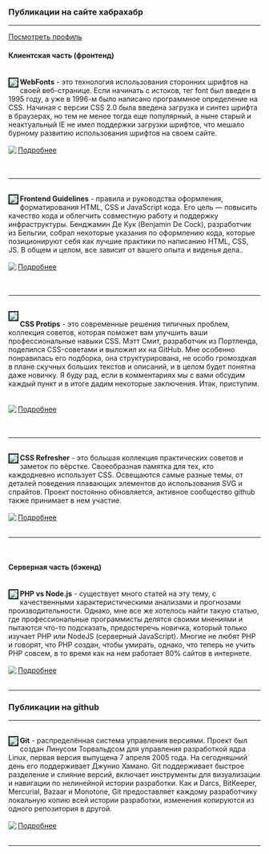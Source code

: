 <h3>Публикации на сайте хабрахабр</h3>
<hr>
<a href="https://habrahabr.ru/users/splincodewd/">Посмотреть профиль</a>

<h4>Клиентская часть (фронтенд)</h4><br> 

<img src="https://hsto.org/getpro/habr/post_images/0c3/ea6/c16/0c3ea6c16b9746304dba6e6daca1673f.png" align="left" border="2"/>
<b>WebFonts</b> - это технология использования сторонних шрифтов на своей веб-странице. Если начинать с истоков, тег font был введен в 1995 году, а уже в 1996-м было написано программное определение на CSS. Начиная с версии CSS 2.0 была введена загрузка и синтез шрифта в браузерах, но тем не менее тогда еще популярный, а ныне старый и неактуальный IE не имел поддержки загрузки шрифтов, что мешало бурному развитию использования шрифтов на своем сайте.<br> <br>

<img src="https://habrastorage.org/files/329/5aa/23d/3295aa23da8b43b5906775c10f8580ab.png" align="left" />
<a href="https://habrahabr.ru/post/258731/">Подробнее</a> <br> <br><br>

<hr>
<br>

<img src="https://hsto.org/files/5ad/d35/6fe/5add356fe9fe4db6a3d5e8eff84dff59.png" align="left" border="2"/>
<b>Frontend Guidelines</b> - правила и руководства оформления, форматирования HTML, СSS и JavaScript кода. Его цель — повысить качество кода и облегчить совместную работу и поддержку инфраструктуры.  Бенджамин Де Кук (Benjamin De Cock), разработчик из Бельгии, собрал некоторые указания по оформлению кода, которые позиционируют себя как лучшие практики по написанию HTML, CSS, JS.  В общем и целом, все зависит от вашего опыта и виденья дела.. <br> <br>

<img src="https://habrastorage.org/files/329/5aa/23d/3295aa23da8b43b5906775c10f8580ab.png" align="left" />
<a href="https://habrahabr.ru/post/275729/">Подробнее</a> <br> <br><br>

<hr>
<br>
<img src="https://hsto.org/files/e51/d06/92f/e51d0692f4124238ae0d78ccd020eff9.png" align="left" border="2"/>
<br> <b>CSS Protips</b> - это современные решения типичных проблем, коллекция советов, которая поможет вам улучшить ваши профессиональные навыки CSS. Мэтт Смит, разработчик из Портленда, поделился CSS-советами и выложил их на GitHub. Мне особенно понравилась его подборка, она структурирована, не особо громоздкая в плане скучных больших текстов и описаний, и в целом будет понятна даже новичку. Я буду рад, если в комментариях мы с вами обсудим каждый пункт и в итоге дадим некоторые заключения. Итак, приступим. <br> <br>  <br> 

<img src="https://habrastorage.org/files/329/5aa/23d/3295aa23da8b43b5906775c10f8580ab.png" align="left" />
<a href="https://habrahabr.ru/post/273403/">Подробнее</a> <br> <br><br> 

<hr>
<br>
<img src="https://hsto.org/files/1ce/3e2/c73/1ce3e2c734424532bd09eed3bfc3febd.jpg" align="left" border="2"/>
<b>CSS Refresher</b> - это большая коллекция практических советов и заметок по вёрстке. Своеобразная памятка для тех, кто каждодневно использует CSS. Освещаются самые разные темы, от деталей поведения плавающих элементов до использования SVG и спрайтов. Проект постоянно обновляется, активное сообщество github также принимает в нем участие. <br> <br> 

<img src="https://habrastorage.org/files/329/5aa/23d/3295aa23da8b43b5906775c10f8580ab.png" align="left" />
<a href="https://habrahabr.ru/post/273471/">Подробнее</a> <br> <br>

<hr>
<br>
<h4>Серверная часть (бэкенд)</h4>
<br>
<img src="https://hsto.org/files/8cb/efc/156/8cbefc1560344b4890a65668be7733b3.jpg" align="left" border="2"/>
<b>PHP vs Node.js</b> - существует много статей на эту тему, с качественными характеристическими анализами и прогнозами производительности. Однако, мне все же хотелось найти такую статью, где профессиональные программисты делятся своими мнениями и пытаются что-то подсказать, предостеречь новичка, который только изучает PHP или NodeJS (cерверный JavaScript). Многие не любят PHP и говорят, что PHP создан, чтобы умирать, однако, что теперь не учить PHP совсем, в то время как на нем работает 80% сайтов в интернете. <br>  <br> 

<img src="https://habrastorage.org/files/329/5aa/23d/3295aa23da8b43b5906775c10f8580ab.png" align="left" />
<a href="https://habrahabr.ru/post/273259/">Подробнее</a> <br> <br>
<hr>

<h3>Публикации на github</h3>
<hr>
<br>
<img src="http://media.w3guy.com/wp-content/uploads/2015/02/git.jpg" align="left" border="2"/>
<b>Git</b> - распределённая система управления версиями. Проект был создан Линусом Торвальдсом для управления разработкой ядра Linux, первая версия выпущена 7 апреля 2005 года. На сегодняшний день его поддерживает Джунио Хамано. Git поддерживает быстрое разделение и слияние версий, включает инструменты для визуализации и навигации по нелинейной истории разработки. Как и Darcs, BitKeeper, Mercurial, Bazaar и Monotone, Git предоставляет каждому разработчику локальную копию всей истории разработки, изменения копируются из одного репозитория в другой.
<br>  <br> 

<img src="https://habrastorage.org/files/329/5aa/23d/3295aa23da8b43b5906775c10f8580ab.png" align="left" />
<a href="https://habrahabr.ru/post/273259/">Подробнее</a> <br> <br>
<hr>
